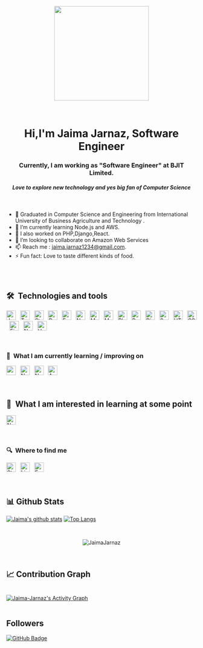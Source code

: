 <p align="center">
  <img width="250" src="https://media.giphy.com/media/jIgXf4hgbHCeKiXpvt/giphy.gif">
</p>

<br/>
<h1 align="center">Hi,I'm Jaima Jarnaz, Software Engineer</h1>
<h3 align="center">Currently, I am working as "Software Engineer" at BJIT Limited.</h3>
<h5 align="center">Love to explore new technology and yes big fan of Computer Science </h5>

<br/>

- 🔭 Graduated in Computer Science and Engineering from International University of Business Agriculture and Technology .
- 🌱 I’m currently learning Node.js and AWS.
- 🔭 I also worked on PHP,Django,React.
- 👯 I’m looking to collaborate on Amazon Web Services
- 📫 Reach me : jaima.jarnaz1234@gmail.com.
- ⚡ Fun fact: Love to taste different kinds of food.


<br/>
<br/>


## 🛠  Technologies and tools

<a name="learning-now"></a>

[<img src="https://img.shields.io/badge/JavaScript-282C34?logo=javascript&logoColor=F7DF1E" alt="JavaScript logo" title="JavaScript" height="25" />][tech_tools_anchor]
&nbsp;
[<img src="https://img.shields.io/badge/TypeScript-282C34?logo=typescript&logoColor=3178C6" alt="TypeScript logo" title="TypeScript" height="25" />][tech_tools_anchor]
&nbsp;
[<img src="https://img.shields.io/badge/Storybook-282C34?logo=storybook" alt="Storybook logo" title="Storybook" height="25" />][tech_tools_anchor]
&nbsp;
[<img src="https://img.shields.io/badge/React-282C34?logo=react" alt="React logo" title="React" height="25" />][tech_tools_anchor]
&nbsp;
[<img src="https://img.shields.io/badge/Express-282C34?logo=express&logoColor=FFFFFF" alt="Express.js logo" title="Express.js" height="25" />][learning_next_anchor]
&nbsp;
[<img src="https://img.shields.io/badge/Node.js-282C34?logo=node.js&logoColor=339933" alt="Node.js logo" title="Node.js" height="25" />][learning_next_anchor]
&nbsp;
[<img src="https://img.shields.io/badge/MongoDB-282C34?logo=mongodb&logoColor=47A248" alt="MongoDB logo" title="MongoDB" height="25" />][learning_next_anchor]
&nbsp;
[<img src="https://img.shields.io/badge/My%20Sql-282C34?logo=mysql" alt="Mysql logo" title="Mysql" height="25" />][learning_next_anchor]
&nbsp;
[<img src="https://img.shields.io/badge/Php-282C34?logo=php" alt="Php logo" title="Php" height="25" />][learning_next_anchor]
&nbsp;
[<img src="https://img.shields.io/badge/Python-282C34?logo=python" alt="Python logo" title="Python" height="25" />][learning_next_anchor]
&nbsp;
[<img src="https://img.shields.io/badge/Django-282C34?logo=django" alt="Django logo" title="Django" height="25" />][learning_next_anchor]
&nbsp;
[<img src="https://img.shields.io/badge/Sass-282C34?logo=sass&logoColor=CC6699" alt="Sass logo" title="Sass" height="25" />][learning_next_anchor]
&nbsp;
[<img src="https://img.shields.io/badge/HTML5-282C34?logo=html5&logoColor=E34F26" alt="HTML5 logo" title="HTML5" height="25" />][tech_tools_anchor]
&nbsp;
[<img src="https://img.shields.io/badge/CSS3-282C34?logo=css3&logoColor=1572B6" alt="CSS3 logo" title="CSS3" height="25" />][tech_tools_anchor]
&nbsp;
[<img src="https://img.shields.io/badge/Firebase-282C34?logo=firebase&logoColor=FFCA28" alt="Firebase logo" title="Firebase" height="25" />][learning_now_anchor]
&nbsp;
[<img src="https://img.shields.io/badge/Netlify-282C34?logo=netlify" alt="Netlify logo" title="Netlify" height="25" />][learning_now_anchor]
&nbsp;
[<img src="https://img.shields.io/badge/Heroku-282C34?logo=heroku" alt="Heroku logo" title="Heroku" height="25" />][learning_now_anchor]
&nbsp;

<br/>


<a name="learning-next"></a>

<h3> 📖  What I am currently learning / improving on</h3>

[<img src="https://img.shields.io/badge/AWS-282C34?logo=aws" alt="aws logo" title="aws" height="25" />][learning_now_anchor]
&nbsp;
[<img src="https://img.shields.io/badge/Node.js-282C34?logo=node.js&logoColor=339933" alt="Node.js logo" title="Node.js" height="25" />][learning_next_anchor]
&nbsp;
[<img src="https://img.shields.io/badge/Next.js-282C34?logo=next.js&logoColor=FFFFFF" alt="Next.js logo" title="Next.js" height="25" />][learning_next_anchor]
&nbsp;
[<img src="https://img.shields.io/badge/Angular-282C34?logo=angular&logoColor=FF0000" alt="Angular logo" title="Angular 14" height="25" />][learning_next_anchor]

<br/>

## 👾  What I am interested in learning at some point

[<img src="https://img.shields.io/badge/Docker-282C34?logo=docker&logoColor=87CEEB" alt="Next.js logo" title="docker" height="25" />][learning_next_anchor]
&nbsp;

<br/>

<p align="center">
  <h3> 🔍  Where to find me </h3>

[<img src="https://img.shields.io/badge/Stack%20Overflow-282C34?logo=stackoverflow&logoColor=FE7A16" alt="Stack Overflow logo" title="Stack Overflow" height="25" />](https://stackoverflow.com/users/12416782/jaima-jarnaz)
&nbsp;
[<img src="https://img.shields.io/badge/LinkedIn-282C34?logo=linkedin&logoColor=0077B5" alt="LinkedIn logo" title="LinkedIn" height="25" />](https://www.linkedin.com/in/jaima-jarnaz-063825160)
&nbsp;
[<img src="https://img.shields.io/badge/Facebook-282C34?logo=facebook" alt="Facebook logo" title="Facebook" height="25" />](https://www.facebook.com/profile.php?id=100010357869606)

</p>

<br/>

## 📊 Github Stats

[![Jaima's github stats](https://github-readme-stats.vercel.app/api?username=Jaima-Jarnaz&show_icons=true&theme=cobalt&hide_border=true&bg_color=0D1117)](https://github.com/Jaima-Jarnaz)
[![Top Langs](https://github-readme-stats.vercel.app/api/top-langs/?username=Jaima-Jarnaz&layout=compact&theme=cobalt&hide_border=true&bg_color=0D1117)](https://github.com/anuraghazra/github-readme-stats)


<br/>
  <div align="center">
<p><img align="center" src="https://github-readme-streak-stats.herokuapp.com/?user=Jaima-Jarnaz&theme=cobalt" alt="JaimaJarnaz"/></p>
  </div>
<br/>


## 📈 Contribution Graph

<br/>
<a href="https://github.com/mayurpai/github-readme-activity-graph"><img alt="Jaima-Jarnaz's Activity Graph" src="https://activity-graph.herokuapp.com/graph?username=Jaima-Jarnaz&bg_color=0D1127&color=5BCDEC&line=5BCDEC&point=FFFFFF&hide_border=true" /></a>

<br/>
<br/>


## Followers
<a href="https://github.com/Jaima-Jarnaz?tab=followers"><img src="https://img.shields.io/github/followers/Jaima-Jarnaz?label=Followers&style=social" alt="GitHub Badge"></a>


[tech_tools_anchor]: #bonjour--
[learning_now_anchor]: #learning-now
[learning_next_anchor]: #learning-next



